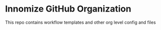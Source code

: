 # Innomize GitHub Organization

This repo contains workflow templates and other org level config and files
